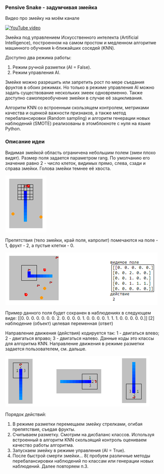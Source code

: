 ### Pensive Snake - задумчивая змейка

Видео про змейку на моём канале

[![YouTube video](https://i9.ytimg.com/vi/ZjGYrZQe0J8/mq2.jpg?sqp=CLDiyZQG&rs=AOn4CLDA8AEZInkCbic926cV7xz1XWqxBQ)]([https://youtu.be/BP5vgZmwYdk](https://youtu.be/ZjGYrZQe0J8))

Змейка под управлением Искусственного интелекта (Artificial Intelligence), построенном на самом простом и медленном алгоритме машинного обучения k-ближайших соседей (KNN).

Доступно два режима работы: 
1. Режим ручной разметки (AI = False). 
2. Режим управления AI. 
    
Змейке можно разрешить или запретить рост по мере съедания фруктов в обоих режимах. Но только в режиме управления AI можно задать существование нескольких змеек одновременно. Также доступно самопереобучение змейки в случае её зацикливания.
    
Алгоритм KNN со встроенным скользящем контролем, метриками качества и оценкой важности признаков, а также метод перебалансировки (Random sampling) и алгоритм генерации новых наблюдений (SMOTE) реализованы в этомблокноте с нуля на языке Python.

###  Описание идеи

Видимая змейкой область ограничена небольшим полем (змеи плохо видят). Размер поля задается параметром rang. По умолчанию его значение равно 2 - число клеток, видимых прямо, слева, сзади и справа змейки. Голова змейки темнее её хвоста.

![](pic3.png)

Препятствия (тело змейки, край поля, капролит) помечаются на поле - 1, фрукт - 2, а пустые клетки - 0.

![](pic2.png)

Пример данного поля будет сохранен в наблюдениях в следующем виде:
[[0. 0. 0. 0. 0. 0. 0. 2. 0. 0. 0. 0. 1. 0. 0. 0. 0. 1. 1. 1. 0. 0. 0. 0. 0.]]     [2]
наблюдение (объект)                                                                целевая переменная (ответ)

Направление движения (действия) кодируется так: 1 - двигаться влево; 2 - двигаться вправо; 3 - двигаться налево. Данные коды это классы для алгоритма KNN. Направление движения в режиме разметки задается пользователем, см. дальше.   

![](pic1.png)

Порядок действий:
1. В режиме разметки перемещаем змейку стрелками, огибая препятствия, съедая фрукты. 
2. Считываем разметку. Смотрим на дисбаланс классов. Используя встроенный в алгоритм KNN скользящий контроль оцениваем качество работы алгоритма.
3. Запускаем змейку в режиме управления (AI = True).
4. После быстрой смерти змейки... 8( пробуем различные методы перебалансировки наблюдений по классам или генерации новых наблюдений. Далее повторяем п.3. 
